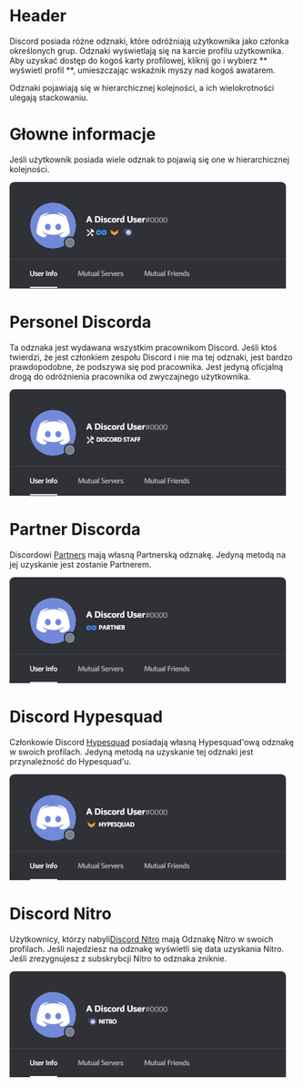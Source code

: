 <!-- TITLE: Odznaki -->
<!-- SUBTITLE: A quick summary of Odznaki -->

# Header
Discord posiada różne odznaki, które odróżniają użytkownika jako członka określonych grup. Odznaki wyświetlają się na karcie profilu użytkownika. Aby uzyskać dostęp do kogoś karty profilowej, kliknij go i wybierz ** wyświetl profil **, umieszczając wskaźnik myszy nad kogoś awatarem.

Odznaki pojawiają się w hierarchicznej kolejności, a ich wielokrotności ulegają stackowaniu. 

# Głowne informacje 
Jeśli użytkownik posiada wiele odznak to pojawią się one w hierarchicznej kolejności. 

![Generalbadges](/uploads/badges/generalbadges.png "Ogólny wygląd odznak")

# Personel Discorda 
Ta odznaka jest wydawana wszystkim pracownikom Discord. Jeśli ktoś twierdzi, że jest członkiem zespołu Discord i nie ma tej odznaki, jest bardzo prawdopodobne, że podszywa się pod pracownika. Jest jedyną oficjalną drogą do odróżnienia pracownika od zwyczajnego użytkownika. 

![Staffbadge](/uploads/badges/newstaffbadge.png "Odznaczenie Personelu Discorda")

# Partner Discorda
Discordowi [Partners](/partner) mają własną Partnerską odznakę. Jedyną metodą na jej uzyskanie jest zostanie Partnerem. 

![Newpartnerbadge](/uploads/badges/newpartnerbadge.png "Odznaka Partnerska")
# Discord Hypesquad
Członkowie Discord [Hypesquad](/hypesquad) posiadają własną Hypesquad'ową odznakę w swoich profilach. Jedyną metodą na uzyskanie tej odznaki jest przynależność do Hypesquad'u. 

![Hypesquadbadge](/uploads/badges/newhypesquadbadge.png "Odznaka Hypesquad")
# Discord Nitro
Użytkownicy, którzy nabyli[Discord Nitro](/nitro) mają Odznakę Nitro w swoich profilach. Jeśli najedziesz na odznakę wyświetli się data uzyskania Nitro. Jeśli zrezygnujesz z subskrybcji Nitro to odznaka zniknie. 

![Nitrobadge](/uploads/badges/newnitrobadge.png "Odznaka nitro")